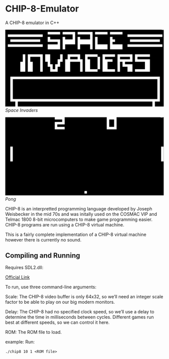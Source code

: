 # CHIP-8-Emulator
A CHIP-8 emulator in C++

![Space Invaders](screenshots/spaceInvaders.PNG "Space Invaders")
*Space Invaders*

![Pong](screenshots/pong.PNG "Pong")
*Pong*

CHIP-8 is an interpretted programming language developed by Joseph Weisbecker in the mid 70s and was initally used on the COSMAC VIP and Telmac 1800 8-bit microcomputers to make game programming easier. CHIP-8 programs are run using a CHIP-8 virtual machine.

This is a fairly complete implementation of a CHIP-8 virtual machine however there is currently no sound.

## Compiling and Running

Requires SDL2.dll:

[Official Link](https://github.com/libsdl-org/SDL/releases/tag/release-2.30.6)


To run, use three command-line arguments:

Scale: The CHIP-8 video buffer is only 64x32, so we’ll need an integer scale factor to be able to play on our big modern monitors.

Delay: The CHIP-8 had no specified clock speed, so we’ll use a delay to determine the time in milliseconds between cycles. Different games run best at different speeds, so we can control it here.

ROM: The ROM file to load.

example:
Run:
```
./chip8 10 1 <ROM file>
```
